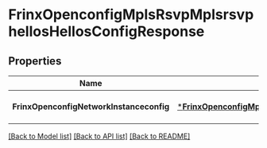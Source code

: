 # FrinxOpenconfigMplsRsvpMplsrsvphellosHellosConfigResponse

## Properties
Name | Type | Description | Notes
------------ | ------------- | ------------- | -------------
**FrinxOpenconfigNetworkInstanceconfig** | [***FrinxOpenconfigMplsRsvpMplsrsvphellosHellosConfig**](frinx.openconfig.mpls.rsvp.mplsrsvphellos.hellos.Config.md) |  | [optional] [default to null]

[[Back to Model list]](../README.md#documentation-for-models) [[Back to API list]](../README.md#documentation-for-api-endpoints) [[Back to README]](../README.md)



